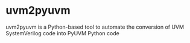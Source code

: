 # uvm2pyuvm
uvm2pyuvm is a Python-based tool to automate the conversion of UVM SystemVerilog code into PyUVM Python code

